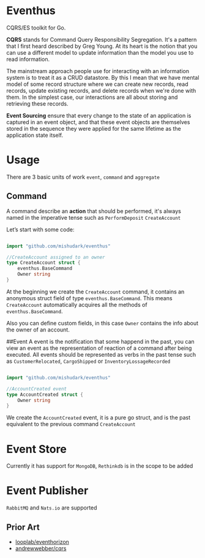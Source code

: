 # Eventhus
CQRS/ES toolkit for Go.

**CQRS** stands for Command Query Responsibility Segregation. It's a pattern that I first heard described by Greg Young. At its heart is the notion that you can use a different model to update information than the model you use to read information.

The mainstream approach people use for interacting with an information system is to treat it as a CRUD datastore. By this I mean that we have mental model of some record structure where we can create new records, read records, update existing records, and delete records when we're done with them. In the simplest case, our interactions are all about storing and retrieving these records.

**Event Sourcing** ensure that every change to the state of an application is captured in an event object, and that these event objects are themselves stored in the sequence they were applied for the same lifetime as the application state itself.

# Usage
There are 3 basic units of work `event`, `command` and `aggregate` 

## Command
A command describe an **action** that should be performed, it's always named in the imperative tense such as  `PerformDeposit` `CreateAccount` 

Let’s start with some code:

```go

import "github.com/mishudark/eventhus"

//CreateAccount assigned to an owner
type CreateAccount struct {
	eventhus.BaseCommand
	Owner string
}
```

At the beginning we create the `CreateAccount` command,  it contains an anonymous struct field of type `eventhus.BaseCommand`. This means `CreateAccount` automatically acquires all the methods of `eventhus.BaseCommand`.

Also you can define custom fields, in this case `Owner` contains the info about the owner of an account.

##Event
A event is the notification that some happend in the past, you can view an event as the representation of reaction of a command after being executed. All events should be represented as verbs in the past tense such as `CustomerRelocated`, `CargoShipped` or `InventoryLossageRecorded`

```go

import "github.com/mishudark/eventhus"

//AccountCreated event
type AccountCreated struct {
	Owner string
}
```

We create the `AccountCreated` event, it is a pure go struct, and is the past equivalent to the previous command `CreateAccount`

# Event Store
Currently it has support for `MongoDB`, `Rethinkdb` is in the scope to be added

# Event Publisher
`RabbitMQ` and `Nats.io` are supported

## Prior Art

- [looplab/eventhorizon](https://github.com/looplab/eventhorizon)
- [andrewwebber/cqrs](https://github.com/andrewwebber/cqrs)

